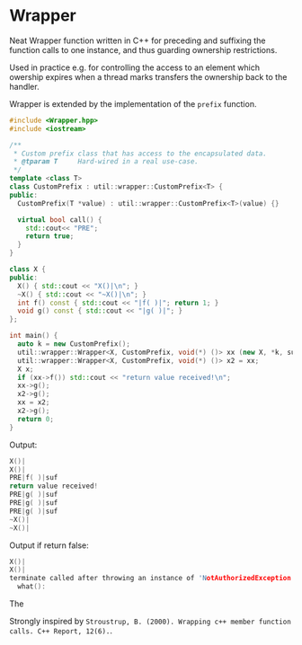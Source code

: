 
# Wrapper
Neat Wrapper function written in C++ for preceding and suffixing the function calls to one instance, and thus guarding ownership restrictions.


Used in practice e.g. for controlling the access to an element which owership
expires when a thread marks transfers the ownership back to the handler.

Wrapper is extended by the implementation of the `prefix` function.


```c++
#include <Wrapper.hpp>
#include <iostream>

/**
 * Custom prefix class that has access to the encapsulated data.
 * @tparam T     Hard-wired in a real use-case.
 */
template <class T>
class CustomPrefix : util::wrapper::CustomPrefix<T> {
public:
  CustomPrefix(T *value) : util::wrapper::CustomPrefix<T>(value) {}

  virtual bool call() {
    std::cout<< "PRE";
    return true;
  }
}

class X {
public:
  X() { std::cout << "X()|\n"; }
  ~X() { std::cout << "~X()|\n"; }
  int f() const { std::cout << "|f( )|"; return 1; }
  void g() const { std::cout << "|g( )|"; }
};

int main() {
  auto k = new CustomPrefix();
  util::wrapper::Wrapper<X, CustomPrefix, void(*) ()> xx (new X, *k, suffix);
  util::wrapper::Wrapper<X, CustomPrefix, void(*) ()> x2 = xx;
  X x;
  if (xx->f()) std::cout << "return value received!\n";
  xx->g();
  x2->g();
  xx = x2;
  x2->g();
  return 0;
}

```

Output:

```c++
X()|
X()|
PRE|f( )|suf
return value received!
PRE|g( )|suf
PRE|g( )|suf
PRE|g( )|suf
~X()|
~X()|
```

Output if return false:
```c++
X()|
X()|
terminate called after throwing an instance of 'NotAuthorizedException'
  what():  
```

The 


Strongly inspired by 
`Stroustrup, B. (2000). Wrapping c++ member function calls. C++ Report,
12(6).`.
